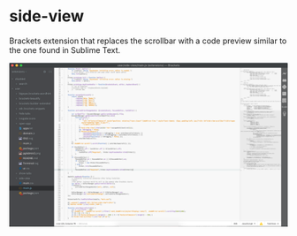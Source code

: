 # side-view
Brackets extension that replaces the scrollbar with a code preview similar to the one found in Sublime Text.

![alt tag](https://raw.githubusercontent.com/Fraser-Greenlee/side-view/master/sample.png)
